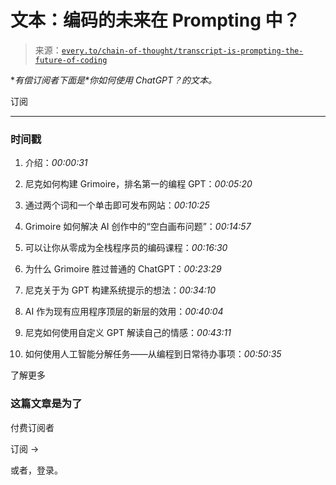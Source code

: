 <!--yml

分类：COT 专栏

日期：2024-05-08 11:02:25

-->

# 文本：编码的未来在 Prompting 中？

> 来源：[`every.to/chain-of-thought/transcript-is-prompting-the-future-of-coding`](https://every.to/chain-of-thought/transcript-is-prompting-the-future-of-coding)

**有偿订阅者下面是*你如何使用 ChatGPT？*的文本。**

订阅

* * *

### 时间戳

1.  介绍：*00:00:31*

1.  尼克如何构建 Grimoire，排名第一的编程 GPT：*00:05:20*

1.  通过两个词和一个单击即可发布网站：*00:10:25*

1.  Grimoire 如何解决 AI 创作中的“空白画布问题”：*00:14:57*

1.  可以让你从零成为全栈程序员的编码课程：*00:16:30*

1.  为什么 Grimoire 胜过普通的 ChatGPT：*00:23:29*

1.  尼克关于为 GPT 构建系统提示的想法：*00:34:10*

1.  AI 作为现有应用程序顶层的新层的效用：*00:40:04*

1.  尼克如何使用自定义 GPT 解读自己的情感：*00:43:11*

1.  如何使用人工智能分解任务——从编程到日常待办事项：*00:50:35*

了解更多

### 这篇文章是为了

付费订阅者

订阅 →

或者，登录。
